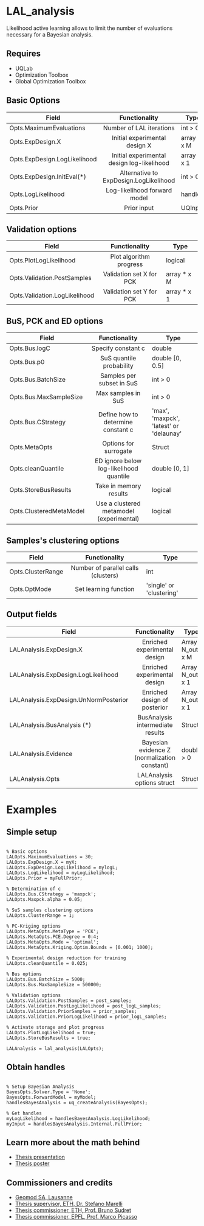 # LAL_analysis
Likelihood active learning allows to limit the number of evaluations necessary for a Bayesian analysis.

## Requires

* UQLab
* Optimization Toolbox
* Global Optimization Toolbox

## Basic Options

| Field                         |  Functionality                              | Type        |
|-------------------------------|:-------------------------------------------:|-------------|
| Opts.MaximumEvaluations       |  Number of LAL iterations                   | int > 0     |
| Opts.ExpDesign.X              |  Initial experimental design X              | array N x M |
| Opts.ExpDesign.LogLikelihood  |  Initial experimental design log-likelihood | array N x 1 |
| Opts.ExpDesign.InitEval(*)    |  Alternative to ExpDesign.LogLikelihood     | int > 0     |
| Opts.LogLikelihood            |  Log-likelihood forward model               | handle      | 
| Opts.Prior                    |  Prior input                                | UQInput     |
    
## Validation options

| Field                         |  Functionality                              | Type        |
|-------------------------------|:-------------------------------------------:|-------------|
| Opts.PlotLogLikelihood        |  Plot algorithm progress                    | logical     |
| Opts.Validation.PostSamples   |  Validation set X for PCK                   | array * x M |
| Opts.Validation.LogLikelihood |  Validation set Y for PCK                   | array * x 1 |
    
    
## BuS, PCK and ED options

| Field                         |  Functionality                              | Type        |
|-------------------------------|:-------------------------------------------:|-------------|
| Opts.Bus.logC                 | Specify constant c                          | double      |
| Opts.Bus.p0                   | SuS quantile probability                    | double [0, 0.5] |
| Opts.Bus.BatchSize            | Samples per subset in SuS                   | int > 0   |
| Opts.Bus.MaxSampleSize        | Max samples in SuS                          | int > 0   |
| Opts.Bus.CStrategy            | Define how to determine constant c          | 'max', 'maxpck', 'latest' or 'delaunay' |
| Opts.MetaOpts                 | Options for surrogate                       | Struct   |
| Opts.cleanQuantile            | ED ignore below log-likelihood quantile     | double [0, 1] |
| Opts.StoreBusResults          | Take in memory results                      | logical |
| Opts.ClusteredMetaModel       | Use a clustered metamodel (experimental)    | logical |

## Samples's clustering options
   
| Field                         |  Functionality                              | Type        |
|-------------------------------|:-------------------------------------------:|-------------|
| Opts.ClusterRange             | Number of parallel calls (clusters)         |   int |
| Opts.OptMode                  | Set learning function                       | 'single' or 'clustering' |

## Output fields

| Field                                 |  Functionality                                 | Type        |
|---------------------------------------|:----------------------------------------------:|-------------|
| LALAnalysis.ExpDesign.X               | Enriched experimental design                   | Array N_out x M |
| LALAnalysis.ExpDesign.LogLikelihood   | Enriched experimental design                   | Array N_out x 1 |
| LALAnalysis.ExpDesign.UnNormPosterior | Enriched design of posterior                   | Array N_out x 1 |
| LALAnalysis.BusAnalysis (*)           | BusAnalysis intermediate results               | Struct |
| LALAnalysis.Evidence                  | Bayesian evidence Z (normalization constant)   | double > 0 |          
| LALAnalysis.Opts                      | LALAnalysis options struct                     | Struct |

# Examples

## Simple setup

<pre><code>
% Basic options
LALOpts.MaximumEvaluations = 30;
LALOpts.ExpDesign.X = myX;
LALOpts.ExpDesign.LogLikelihood = mylogL;
LALOpts.LogLikelihood = myLogLikelihood;
LALOpts.Prior = myFullPrior;

% Determination of c
LALOpts.Bus.CStrategy = 'maxpck';
LALOpts.Maxpck.alpha = 0.05;

% SuS samples clustering options
LALOpts.ClusterRange = 1;

% PC-Kriging options
LALOpts.MetaOpts.MetaType = 'PCK';
LALOpts.MetaOpts.PCE.Degree = 0:4;
LALOpts.MetaOpts.Mode = 'optimal';   
LALOpts.MetaOpts.Kriging.Optim.Bounds = [0.001; 1000];

% Experimental design reduction for training
LALOpts.cleanQuantile = 0.025;

% Bus options
LALOpts.Bus.BatchSize = 5000;
LALOpts.Bus.MaxSampleSize = 500000;

% Validation options
LALOpts.Validation.PostSamples = post_samples;
LALOpts.Validation.PostLogLikelihood = post_logL_samples;
LALOpts.Validation.PriorSamples = prior_samples;
LALOpts.Validation.PriorLogLikelihood = prior_logL_samples;

% Activate storage and plot progress
LALOpts.PlotLogLikelihood = true;
LALOpts.StoreBusResults = true;

LALAnalysis = lal_analysis(LALOpts);
</code></pre>

## Obtain handles

<pre><code>
% Setup Bayesian Analysis
BayesOpts.Solver.Type = 'None';
BayesOpts.ForwardModel = myModel;
handlesBayesAnalysis = uq_createAnalysis(BayesOpts);

% Get handles
myLogLikelihood = handlesBayesAnalysis.LogLikelihood;
myInput = handlesBayesAnalysis.Internal.FullPrior;
</code></pre>

## Learn more about the math behind

* [Thesis presentation](https://drive.google.com/file/d/1UQFo-dxXswSPfIqeBDFJwV2JcDodUfu3/view?usp=sharing)
* [Thesis poster](https://drive.google.com/file/d/1jHn4E5WANII1FbTdkE6nLmnVLnIaEWdA/view?usp=sharing)

## Commissioners and credits
* [Geomod SA, Lausanne](https://www.geomod.ch/)
* [Thesis supervisor, ETH, Dr. Stefano Marelli](https://baug.ethz.ch/en/department/people/staff/personen-detail.MTQ3NDU3.TGlzdC82NzksLTU1NTc1NDEwMQ==.html)
* [Thesis commissioner, ETH, Prof. Bruno Sudret](https://baug.ethz.ch/en/department/people/staff/personen-detail.MTg3NzUx.TGlzdC82NzksLTU1NTc1NDEwMQ==.html)
* [Thesis commissioner, EPFL, Prof. Marco Picasso](https://people.epfl.ch/marco.picasso)
